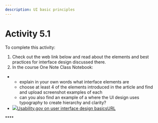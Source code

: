 ```yaml
---
description: UI basic principles
---
```


# Activity 5.1

To complete this activity:

1. Check out the web link below and read about the elements and best practices for interface design discussed there.
2. In the course One Note Class Notebook:

* * explain in your own words what interface elements are
  * choose at least 4 of the elements introduced in the article and find and upload screenshot examples of each
  * can you also find an example of a where the UI design uses typography to create hierarchy and clarity?
* [![](https://ecampus.nmit.ac.nz/moodle/theme/image.php/nmitdecaf2/url/1589184240/icon)Usability.gov on user interface design basicsURL](https://ecampus.nmit.ac.nz/moodle/mod/url/view.php?id=906875)

\*\*\*\*



